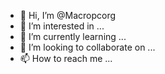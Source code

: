 - 👋 Hi, I’m @Macropcorg
- 👀 I’m interested in ...
- 🌱 I’m currently learning ...
- 💞️ I’m looking to collaborate on ...
- 📫 How to reach me ...

<!---
Macropcorg/Macropcorg is a ✨ special ✨ repository because its `README.md` (this file) appears on your GitHub profile.
You can click the Preview link to take a look at your changes.
--->
